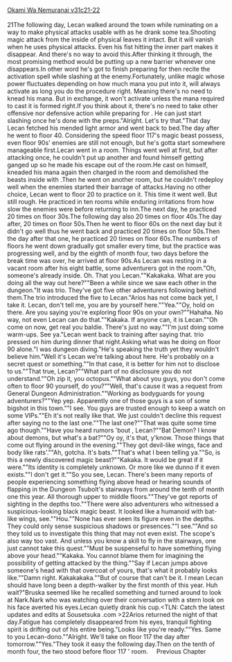 [Okami Wa Nemuranai v31c21-22](https://www.sousetsuka.com/2020/12/okami-wa-nemuranai-312122.html)
<br/><br/>
21The following day, Lecan walked around the town while ruminating on a way to make physical attacks usable with <Barrier> as he drank some tea.Shooting magic attack from the inside of physical <Barrier> leaves it intact. But it will vanish when he uses physical attacks. Even his fist hitting the inner part makes it disappear. And there's no way to avoid this.After thinking it through, the most promising method would be putting up a new barrier whenever one disappears.In other word he's got to finish preparing for <Barrier> then recite the activation spell while slashing at the enemy.Fortunately, unlike <Flame Spear> magic whose power fluctuates depending on how much mana you put into it, <Barrier> will always activate as long you do the procedure right. Meaning there's no need to knead his mana. But in exchange, it won't activate unless the mana required to cast it is formed right.If you think about it, there's no need to take other offensive nor defensive action while preparing for <Barrier>. He can just start slashing once he's done with the preps."Alright. Let's try that."That day Lecan fetched his mended light armor and went back to bed.The day after he went to floor 40. Considering the speed floor 117's magic beast possess, even floor 90s' enemies are still not enough, but he's gotta start somewhere manageable first.Lecan went in a room. Things went well at first, but after attacking once, he couldn't put up another <Barrier> and found himself getting ganged up so he made his escape out of the room.He cast <Recovery> on himself, kneaded his mana again then charged in the room and demolished the beasts inside with <Lightning>.Then he went on another room, but he couldn't redeploy <Barrier> well when the enemies started their barrage of attacks.Having no other choice, Lecan went to floor 20 to practice on it. This time it went well. But still rough. He practiced in ten rooms while enduring irritations from how slow the enemies were before returning to inn.The next day, he practiced 20 times on floor 30s.The following day also 20 times on floor 40s.The day after, 20 times on floor 50s.Then he went to floor 60s on the next day but it didn't go well thus he went back and practiced 20 times on floor 50s.Then the day after that one, he practiced 20 times on floor 60s.The numbers of floors he went down gradually got smaller every time, but the practice was progressing well, and by the eighth of month four, two days before the break time was over, he arrived at floor 90s.As Lecan was resting in a vacant room after his eight battle, some adventurers got in the room."Oh, someone's already inside. Oh. That you Lecan.""Kakakaka. What are you doing all the way out here?""Been a while since we saw each other in the dungeon."It was <Grindam> trio. They've got five other adventurers following behind them.The trio introduced the five to Lecan."Arios has not come back yet, I take it. Lecan, don't tell me, you are by yourself here.""Yea.""Oy, hold on there. Are you saying you're exploring floor 90s on your own?""Hahaha. No way, not even Lecan can do that.""Kakaka. If anyone can, it is Lecan.""Oh come on now, get real you baldie. There's just no way.""I'm just doing some warm-ups. See ya."Lecan went back to training after saying that.<Grindam> trio pressed on him during dinner that night.Asking what was he doing on floor 90 alone."I was dungeon diving."He's speaking the truth yet they wouldn't believe him."Well it's Lecan we're talking about here. He's probably on a secret quest or something.""In that case, it is better for him not to disclose to us.""That true, Lecan?""What part of no disclosure you do not understand.""Oh zip it, you octopus.""What about you guys, you don't come often to floor 90 yourself, do you?""Well, that's cause it was a request from General Dungeon Administration.""Working as bodyguards for young adventurers?""Yep yep. Apparently one of those guys is a son of some bigshot in this town.""I see. You guys are trusted enough to keep a watch on some VIPs.""Eh it's not really like that. We just couldn't decline this request after saying no to the last one.""The last one?""That was quite some time ago though.""Have you heard rumors 'bout <Bat Demon>, Lecan?""Bat Demon? I know about demons, but what's a bat?""Oy oy, it's that, y'know. Those things that come out flying around in the evening.""They got devil-like wings, face and body like rats'.""Ah, gotcha. It's bats.""That's what I been telling ya.""So, is this <Bat Demon> a newly discovered magic beast?""Kakaka. It would be great if it were.""Its identity is completely unknown. Or more like we dunno if it even exists.""I don't get it.""So you see, Lecan. There's been many reports of people experiencing something flying above head or hearing sounds of flapping in the Dungeon Tsubolt's stairways from around the tenth of month one this year. All thorough upper to middle floors.""They've got reports of sighting in the depths too.""There were also adventurers who witnessed a suspicious-looking black magic beast. It looked like a humanoid with bat-like wings, see.""Hou.""None has ever seen its figure even in the depths. They could only sense suspicious shadows or presences.""I see.""And so they told us to investigate this thing that may not even exist. The scope's also way too vast. And unless you know a skill to fly in the stairways, one just cannot take this quest.""Must be suspenseful to have something flying above your head.""Kakaka. You cannot blame them for imagining the possibility of getting attacked by the thing.""Say if Lecan jumps above someone's head with that overcoat of yours, that's what it probably looks like.""Damn right. Kakakakaka.""But of course that can't be it. I mean Lecan should have long been a depth-walker by the first month of this year. Huh wait?"Bruska seemed like he recalled something and turned around to look at Nark.Nark who was watching over their conversation with a stern look on his face averted his eyes.Lecan quietly drank his cup.<TLN: Catch the latest updates and edits at Sousetsuka .com >22Arios returned the night of that day.Fatigue has completely disappeared from his eyes, tranquil fighting spirit is drifting out of his entire being."Looks like you're ready.""Yes. Same to you Lecan-dono.""Alright. We'll take on floor 117 the day after tomorrow.""Yes."They took it easy the following day.Then on the tenth of month four, the two stood before floor 117 <Guardians>' room.     Previous Chapter <br/>
